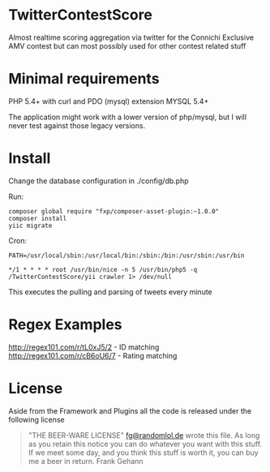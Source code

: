 TwitterContestScore
========

Almost realtime scoring aggregation via twitter for the Connichi Exclusive AMV contest but can most possibly used for other contest related stuff 


Minimal requirements
========
PHP 5.4+ with curl and PDO (mysql) extension
MYSQL 5.4+

The application might work with a lower version of php/mysql, but I will never test against those legacy versions.

Install
========
Change the database configuration in ./config/db.php

Run:

```
composer global require "fxp/composer-asset-plugin:~1.0.0"
composer install
yiic migrate
```

Cron:

```
PATH=/usr/local/sbin:/usr/local/bin:/sbin:/bin:/usr/sbin:/usr/bin

*/1 * * * * root /usr/bin/nice -n 5 /usr/bin/php5 -q /TwitterContestScore/yii crawler 1> /dev/null
```

This executes the pulling and parsing of tweets every minute

Regex Examples
========
http://regex101.com/r/tL0xJ5/2 - ID matching
http://regex101.com/r/cB6oU6/7 - Rating matching


License
========

Aside from the Framework and Plugins all the code is released under the following license

>"THE BEER-WARE LICENSE"
><fg@randomlol.de> wrote this file. As long as you retain this notice you
>can do whatever you want with this stuff. If we meet some day, and you think
>this stuff is worth it, you can buy me a beer in return. Frank Gehann
